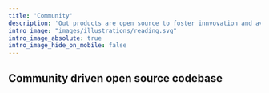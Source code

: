 ```yaml
---
title: 'Community'
description: 'Out products are open source to foster innvovation and avoid vendor lock-in'
intro_image: "images/illustrations/reading.svg"
intro_image_absolute: true
intro_image_hide_on_mobile: false
---
```


## Community driven open source codebase


